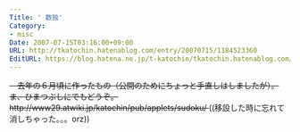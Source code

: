 ```yaml
---
Title: ' 数独'
Category:
- misc
Date: 2007-07-15T03:16:00+09:00
URL: http://tkatochin.hatenablog.com/entry/20070715/1184523360
EditURL: https://blog.hatena.ne.jp/t-katochin/tkatochin.hatenablog.com/atom/entry/6653586347154755317
---
```


<del datetime="2009-07-17T12:00:52+09:00">
　去年の６月頃に作ったもの（公開のためにちょっと手直しはしましたが）。ま、ひまつぶしにでもどうぞ。http://www29.atwiki.jp/katochin/pub/applets/sudoku/
</del>((移設した時に忘れて消しちゃった。。。orz))
